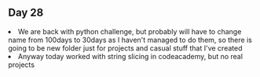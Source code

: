 ## Day 28

<li> We are back with python challenge, but probably will have to change name from 100days to 30days as I haven't managed to do them, so there is going to be new folder just for projects and casual stuff that I've created 
  
  <li> Anyway today worked with string slicing in codeacademy, but no real projects 
